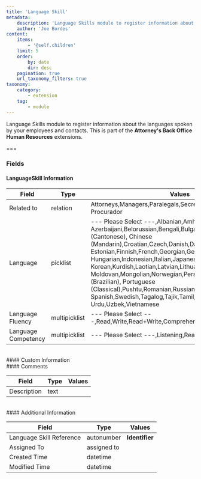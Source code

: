 ```yaml
---
title: 'Language Skill'
metadata:
    description: 'Language Skills module to register information about the languages spoken by your employees and contacts.This is part of the Attorneys Back Office Human Resources extensions.'
    author: 'Joe Bordes'
content:
    items:
        - '@self.children'
    limit: 5
    order:
        by: date
        dir: desc
    pagination: true
    url_taxonomy_filters: true
taxonomy:
    category:
        - extension
    tag:
        - module
---
```


Language Skills module to register information about the languages spoken by your employees and contacts.
This is part of the **Attorney's Back Office Human Resources** extensions.

===

### Fields

#### LanguageSkill Information

<table class="table table-striped">
<thead>
<tr class="header">
<th>Field</th>
<th>Type</th>
<th>Values</th>
</tr>
</thead>
<tbody>
<tr>
<td>Related to</td>
<td>relation</td>
<td>Attorneys,Managers,Paralegals,Secretaries,SupportPersonnel,
Procurador</td>
</tr>
<tr>
<td>Language</td>
<td>picklist</td>
<td>--- Please Select ---,Albanian,Amharic,Arabic,Armenian,
Azerbaijani,Belorussian,Bengali,Bulgarian,Chinese (Cantonese),
Chinese (Mandarin),Croatian,Czech,Danish,Dari,Dutch,English,
Estonian,Finnish,French,Georgian,German,Greek,Hebrew,Hindi,
Hungarian,Indonesian,Italian,Japanese,Kazakh,Khmer,Kirgiz,
Korean,Kurdish,Laotian,Latvian,Lithuanian,Macedonian,Malay,
Moldovan,Mongolian,Norwegian,Persian,Polish,Portuguese (Brazilian),
Portuguese (Classical),Pushtu,Romanian,Russian,Serbian,
Spanish,Swedish,Tagalog,Tajik,Tamil,Thai,Turkish,Ukrainian,
Urdu,Uzbek,Vietnamese</td>
</tr>
<tr>
<td>Language Fluency</td>
<td>multipicklist</td>
<td>--- Please Select ---,Read,Write,Read+Write,Comprehend,Speak,Proficient</td>
</tr>
<tr>
<td>Language Competency</td>
<td>multipicklist</td>
<td>--- Please Select ---,Listening,Reading,Writing,Speaking</td>
</tr>
</tbody>
</table>
<br>
#### Custom Information
<br>
#### Comments

<table class="table table-striped">
<thead>
<tr class="header">
<th>Field</th>
<th>Type</th>
<th>Values</th>
</tr>
</thead>
<tbody>
<tr>
<td>Description</td>
<td>text</td>
<td></td>
</tr>
</tbody>
</table>
<br>
#### Additional Information

<table class="table table-striped">
<thead>
<tr class="header">
<th>Field</th>
<th>Type</th>
<th>Values</th>
</tr>
</thead>
<tbody>
<tr>
<td>Language Skill Reference</td>
<td>autonumber</td>
<td><strong>Identifier</strong></td>
</tr>
<tr>
<td>Assigned To</td>
<td>assigned to</td>
<td></td>
</tr>
<tr>
<td>Created Time</td>
<td>datetime</td>
<td></td>
</tr>
<tr>
<td>Modified Time</td>
<td>datetime</td>
<td></td>
</tr>
</tbody>
</table>
